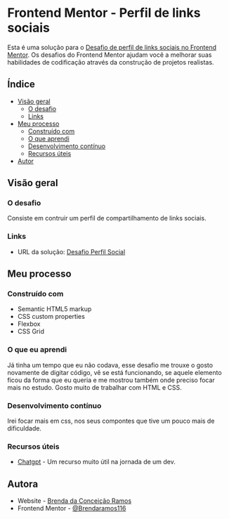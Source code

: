 # Frontend Mentor - Perfil de links sociais

Esta é uma solução para o [Desafio de perfil de links sociais no Frontend Mentor](https://www.frontendmentor.io/challenges/social-links-profile-UG32l9m6dQ). Os desafios do Frontend Mentor ajudam você a melhorar suas habilidades de codificação através da construção de projetos realistas.

## Índice
- [Visão geral](#visão-geral)
  - [O desafio](#o-desafio)
  - [Links](#links)
- [Meu processo](#meu-processo)
  - [Construído com](#construído-com)
  - [O que aprendi](#o-que-aprendi)
  - [Desenvolvimento contínuo](#desenvolvimento-contínuo)
  - [Recursos úteis](#useful-resources)
- [Autor](#autor)
 

## Visão geral

### O desafio

Consiste em contruir um perfil de compartilhamento de links sociais.

### Links

- URL da solução: [Desafio Perfil Social](https://brendaramos116.github.io/desafio-perfilsocial/)

## Meu processo

### Construído com

- Semantic HTML5 markup
- CSS custom properties
- Flexbox
- CSS Grid

### O que eu aprendi

Já tinha um tempo que eu não codava, esse desafio me trouxe o gosto novamente de 
digitar código, vê se está funcionando, se aquele elemento ficou da forma que eu 
queria e me mostrou também onde preciso focar mais no estudo. Gosto muito de trabalhar 
com HTML e CSS.

### Desenvolvimento contínuo

Irei focar mais em css, nos seus compontes que tive um pouco mais de dificuldade.

### Recursos úteis

- [Chatgpt](https://chatgpt.com) - Um recurso muito útil na jornada de um dev.

## Autora

- Website - [Brenda da Conceição Ramos](https://www.linkedin.com/in/brendaramos116/)
- Frontend Mentor - [@Brendaramos116](https://www.frontendmentor.io/profile/Brendaramos116)





    